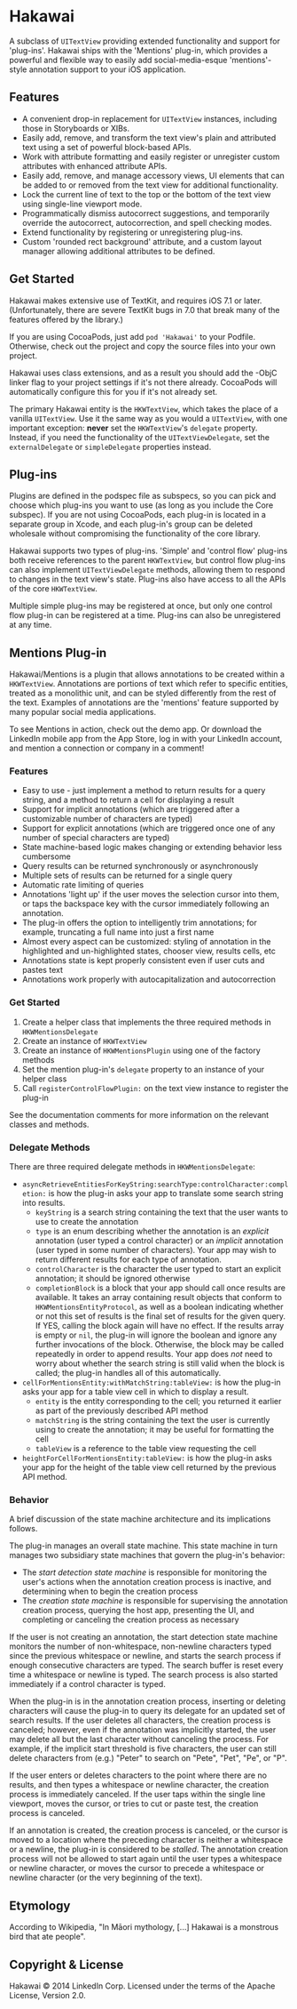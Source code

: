 Hakawai
=======

A subclass of ``UITextView`` providing extended functionality and support for 'plug-ins'. Hakawai ships with the 'Mentions' plug-in, which provides a powerful and flexible way to easily add social-media-esque 'mentions'-style annotation support to your iOS application.


Features
--------

- A convenient drop-in replacement for ``UITextView`` instances, including those in Storyboards or XIBs.
- Easily add, remove, and transform the text view's plain and attributed text using a set of powerful block-based APIs.
- Work with attribute formatting and easily register or unregister custom attributes with enhanced attribute APIs.
- Easily add, remove, and manage accessory views, UI elements that can be added to or removed from the text view for additional functionality.
- Lock the current line of text to the top or the bottom of the text view using single-line viewport mode.
- Programmatically dismiss autocorrect suggestions, and temporarily override the autocorrect, autocorrection, and spell checking modes.
- Extend functionality by registering or unregistering plug-ins.
- Custom 'rounded rect background' attribute, and a custom layout manager allowing additional attributes to be defined.


Get Started
-----------

Hakawai makes extensive use of TextKit, and requires iOS 7.1 or later. (Unfortunately, there are severe TextKit bugs in 7.0 that break many of the features offered by the library.)

If you are using CocoaPods, just add ``pod 'Hakawai'`` to your Podfile. Otherwise, check out the project and copy the source files into your own project.

Hakawai uses class extensions, and as a result you should add the -ObjC linker flag to your project settings if it's not there already. CocoaPods will automatically configure this for you if it's not already set.

The primary Hakawai entity is the ``HKWTextView``, which takes the place of a vanilla ``UITextView``. Use it the same way as you would a ``UITextView``, with one important exception: **never** set the ``HKWTextView``'s ``delegate`` property. Instead, if you need the functionality of the ``UITextViewDelegate``, set the ``externalDelegate`` or ``simpleDelegate`` properties instead.


Plug-ins
--------

Plugins are defined in the podspec file as subspecs, so you can pick and choose which plug-ins you want to use (as long as you include the Core subspec). If you are not using CocoaPods, each plug-in is located in a separate group in Xcode, and each plug-in's group can be deleted wholesale without compromising the functionality of the core library.

Hakawai supports two types of plug-ins. 'Simple' and 'control flow' plug-ins both receive references to the parent ``HKWTextView``, but control flow plug-ins can also implement ``UITextViewDelegate`` methods, allowing them to respond to changes in the text view's state. Plug-ins also have access to all the APIs of the core ``HKWTextView``.

Multiple simple plug-ins may be registered at once, but only one control flow plug-in can be registered at a time. Plug-ins can also be unregistered at any time.


Mentions Plug-in
----------------

Hakawai/Mentions is a plugin that allows annotations to be created within a ``HKWTextView``. Annotations are portions of text which refer to specific entities, treated as a monolithic unit, and can be styled differently from the rest of the text. Examples of annotations are the 'mentions' feature supported by many popular social media applications.

To see Mentions in action, check out the demo app. Or download the LinkedIn mobile app from the App Store, log in with your LinkedIn account, and mention a connection or company in a comment!


### Features

- Easy to use - just implement a method to return results for a query string, and a method to return a cell for displaying a result
- Support for implicit annotations (which are triggered after a customizable number of characters are typed)
- Support for explicit annotations (which are triggered once one of any number of special characters are typed)
- State machine-based logic makes changing or extending behavior less cumbersome
- Query results can be returned synchronously or asynchronously
- Multiple sets of results can be returned for a single query
- Automatic rate limiting of queries
- Annotations 'light up' if the user moves the selection cursor into them, or taps the backspace key with the cursor immediately following an annotation.
- The plug-in offers the option to intelligently trim annotations; for example, truncating a full name into just a first name
- Almost every aspect can be customized: styling of annotation in the highlighted and un-highlighted states, chooser view, results cells, etc
- Annotations state is kept properly consistent even if user cuts and pastes text
- Annotations work properly with autocapitalization and autocorrection


### Get Started

1. Create a helper class that implements the three required methods in ``HKWMentionsDelegate``
2. Create an instance of ``HKWTextView``
3. Create an instance of ``HKWMentionsPlugin`` using one of the factory methods
4. Set the mention plug-in's ``delegate`` property to an instance of your helper class
5. Call ``registerControlFlowPlugin:`` on the text view instance to register the plug-in

See the documentation comments for more information on the relevant classes and methods.


### Delegate Methods

There are three required delegate methods in ``HKWMentionsDelegate``:

- ``asyncRetrieveEntitiesForKeyString:searchType:controlCharacter:completion:`` is how the plug-in asks your app to translate some search string into results.
  - ``keyString`` is a search string containing the text that the user wants to use to create the annotation
  - ``type`` is an enum describing whether the annotation is an *explicit* annotation (user typed a control character) or an *implicit* annotation (user typed in some number of characters). Your app may wish to return different results for each type of annotation.
  - ``controlCharacter`` is the character the user typed to start an explicit annotation; it should be ignored otherwise
  - ``completionBlock`` is a block that your app should call once results are available. It takes an array containing result objects that conform to ``HKWMentionsEntityProtocol``, as well as a boolean indicating whether or not this set of results is the final set of results for the given query. If YES, calling the block again will have no effect. If the results array is empty or ``nil``, the plug-in will ignore the boolean and ignore any further invocations of the block. Otherwise, the block may be called repeatedly in order to append results. Your app does *not* need to worry about whether the search string is still valid when the block is called; the plug-in handles all of this automatically.
- ``cellForMentionsEntity:withMatchString:tableView:`` is how the plug-in asks your app for a table view cell in which to display a result.
  - ``entity`` is the entity corresponding to the cell; you returned it earlier as part of the previously described API method
  - ``matchString`` is the string containing the text the user is currently using to create the annotation; it may be useful for formatting the cell
  - ``tableView`` is a reference to the table view requesting the cell
- ``heightForCellForMentionsEntity:tableView:`` is how the plug-in asks your app for the height of the table view cell returned by the previous API method.


### Behavior

A brief discussion of the state machine architecture and its implications follows.

The plug-in manages an overall state machine. This state machine in turn manages two subsidiary state machines that govern the plug-in's behavior:

- The *start detection state machine* is responsible for monitoring the user's actions when the annotation creation process is inactive, and determining when to begin the creation process
- The *creation state machine* is responsible for supervising the annotation creation process, querying the host app, presenting the UI, and completing or canceling the creation process as necessary

If the user is not creating an annotation, the start detection state machine monitors the number of non-whitespace, non-newline characters typed since the previous whitespace or newline, and starts the search process if enough consecutive characters are typed. The search buffer is reset every time a whitespace or newline is typed. The search process is also started immediately if a control character is typed.

When the plug-in is in the annotation creation process, inserting or deleting characters will cause the plug-in to query its delegate for an updated set of search results. If the user deletes all characters, the creation process is canceled; however, even if the annotation was implicitly started, the user may delete all but the last character without canceling the process. For example, if the implicit start threshold is five characters, the user can still delete characters from (e.g.) "Peter" to search on "Pete", "Pet", "Pe", or "P".

If the user enters or deletes characters to the point where there are no results, and then types a whitespace or newline character, the creation process is immediately canceled. If the user taps within the single line viewport, moves the cursor, or tries to cut or paste test, the creation process is canceled.

If an annotation is created, the creation process is canceled, or the cursor is moved to a location where the preceding character is neither a whitespace or a newline, the plug-in is considered to be *stalled*. The annotation creation process will not be allowed to start again until the user types a whitespace or newline character, or moves the cursor to precede a whitespace or newline character (or the very beginning of the text).


Etymology
---------

According to Wikipedia, "In Māori mythology, [...] Hakawai is a monstrous bird that ate people".


Copyright & License
-------------------

Hakawai © 2014 LinkedIn Corp. Licensed under the terms of the Apache License, Version 2.0.
